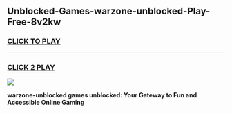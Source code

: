 
## Unblocked-Games-warzone-unblocked-Play-Free-8v2kw
<h3>
<a href="https://premium76.site?title=warzone-unblocked&ref=18A1">CLICK TO PLAY</a></h3>
<hr>

<h3>
<a href="https://premium76.site?title=warzone-unblocked&ref=18A1">CLICK 2 PLAY</a>
  
</h3>

<a href="https://premium76.site?title=warzone-unblocked&ref=18A1"><img src="https://clearcache.store/games.png"></a>


**warzone-unblocked games unblocked: Your Gateway to Fun and Accessible Online Gaming**
